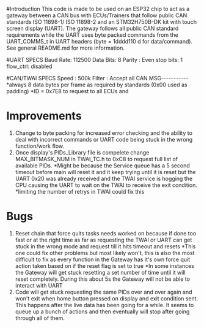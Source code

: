 #Introduction
This code is made to be used on an ESP32 chip to act as a gateway between a CAN bus with ECUs/Trainers that follow public CAN standards ISO 11898-1/ ISO 11898-2 and an STM32H750B-DK kit with touch screen display (UART). The gateway follows all public CAN standard requirements while the UART uses byte packed commands from the UART_COMMS_t in UART headers (byte = 1dddd110 d for data/command). See general README.md for more information.



#UART SPECS
Baud Rate: 112500
Data Bits: 8
Parity   : Even
stop bits: 1
flow_ctrl: disabled

#CAN/TWAI SPECS
Speed  : 500k
Filter : Accept all
CAN MSG-----------
*always 8 data bytes per frame as required by standards (0x00 used as padding)
*ID = 0x7E8 to request to all ECUs and 

# Improvements
1. Change to byte packing for increased error checking and the ability to deal with incorrect commands or UART code being stuck in the wrong function/work flow.
2. Once display's PIDs_Library file is compelete change MAX_BITMASK_NUM in TWAI_TC.h to 0xC8 to request full list of available PIDs.
    *Might be because the Service queue has a 5 second timeout before main will reset it and it keep trying until it is reset but the UART 0x20 was already received and the TWAI service is hogging the CPU causing the UART to wait on the TWAI to receive the exit condition.
        *limiting the number of retrys in TWAI could fix this

# Bugs
1. Reset chain that force quits tasks needs worked on because if done too fast or at the right time as far as requesting the TWAI or UART can get stuck in the wrong mode and request till it hits timeout and resets
    *This one could fix other problems but most likely won't, this is also the most difficult to fix as every function in the Gateway has it's own force quit action taken based on if the reset flag is set to true
    *In some instances the Gateway will get stuck resetting a set number of time until it will reset completely. During this about 5s the Gateway will not be able to interact with UART
2. Code will get stuck requesting the same PIDs over and over again and won't exit when home button pressed on display and exit condition sent. This happens after the live data has been going for a while. It seems to queue up a bunch of actions and then eventually will stop after going through all of them.